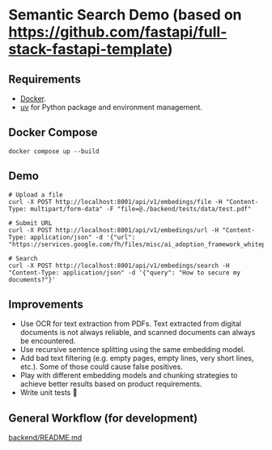 # Semantic Search Demo (based on <https://github.com/fastapi/full-stack-fastapi-template>)

## Requirements

* [Docker](https://www.docker.com/).
* [uv](https://docs.astral.sh/uv/) for Python package and environment management.

## Docker Compose

```console
docker compose up --build
```

## Demo

```console
# Upload a file
curl -X POST http://localhost:8001/api/v1/embedings/file -H "Content-Type: multipart/form-data" -F "file=@./backend/tests/data/test.pdf"

# Submit URL
curl -X POST http://localhost:8001/api/v1/embedings/url -H "Content-Type: application/json" -d '{"url": "https://services.google.com/fh/files/misc/ai_adoption_framework_whitepaper.pdf"}'

# Search
curl -X POST http://localhost:8001/api/v1/embedings/search -H "Content-Type: application/json" -d '{"query": "How to secure my documents?"}'
```

## Improvements

* Use OCR for text extraction from PDFs. Text extracted from digital documents is not always reliable, and scanned documents can always be encountered.
* Use recursive sentence splitting using the same embedding model.
* Add bad text filtering (e.g. empty pages, empty lines, very short lines, etc.). Some of those could cause false positives.
* Play with different embedding models and chunking strategies to achieve better results based on product requirements.
* Write unit tests 🥲

## General Workflow (for development)

[backend/README.md](./backend/README.md)
